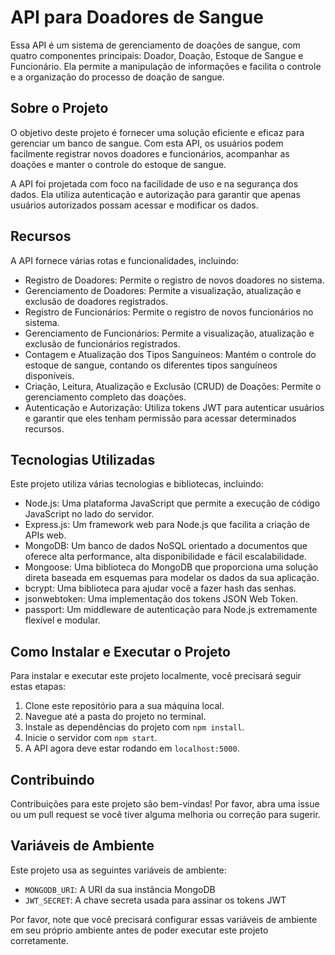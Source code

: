 
# API para Doadores de Sangue

Essa API é um sistema de gerenciamento de doações de sangue, com quatro componentes principais: Doador, Doação, Estoque de Sangue e Funcionário. Ela permite a manipulação de informações e facilita o controle e a organização do processo de doação de sangue.

## Sobre o Projeto

O objetivo deste projeto é fornecer uma solução eficiente e eficaz para gerenciar um banco de sangue. Com esta API, os usuários podem facilmente registrar novos doadores e funcionários, acompanhar as doações e manter o controle do estoque de sangue.

A API foi projetada com foco na facilidade de uso e na segurança dos dados. Ela utiliza autenticação e autorização para garantir que apenas usuários autorizados possam acessar e modificar os dados.

## Recursos

A API fornece várias rotas e funcionalidades, incluindo:

- Registro de Doadores: Permite o registro de novos doadores no sistema.
- Gerenciamento de Doadores: Permite a visualização, atualização e exclusão de doadores registrados.
- Registro de Funcionários: Permite o registro de novos funcionários no sistema.
- Gerenciamento de Funcionários: Permite a visualização, atualização e exclusão de funcionários registrados.
- Contagem e Atualização dos Tipos Sanguíneos: Mantém o controle do estoque de sangue, contando os diferentes tipos sanguíneos disponíveis.
- Criação, Leitura, Atualização e Exclusão (CRUD) de Doações: Permite o gerenciamento completo das doações.
- Autenticação e Autorização: Utiliza tokens JWT para autenticar usuários e garantir que eles tenham permissão para acessar determinados recursos.

## Tecnologias Utilizadas

Este projeto utiliza várias tecnologias e bibliotecas, incluindo:
        
- Node.js: Uma plataforma JavaScript que permite a execução de código JavaScript no lado do servidor.
- Express.js: Um framework web para Node.js que facilita a criação de APIs web.
- MongoDB: Um banco de dados NoSQL orientado a documentos que oferece alta performance, alta disponibilidade e fácil escalabilidade.
- Mongoose: Uma biblioteca do MongoDB que proporciona uma solução direta baseada em esquemas para modelar os dados da sua aplicação.
- bcrypt: Uma biblioteca para ajudar você a fazer hash das senhas.
- jsonwebtoken: Uma implementação dos tokens JSON Web Token.
- passport: Um middleware de autenticação para Node.js extremamente flexível e modular.

## Como Instalar e Executar o Projeto

Para instalar e executar este projeto localmente, você precisará seguir estas etapas:

1. Clone este repositório para a sua máquina local.
2. Navegue até a pasta do projeto no terminal.
3. Instale as dependências do projeto com `npm install`.
4. Inicie o servidor com `npm start`.
5. A API agora deve estar rodando em `localhost:5000`.

## Contribuindo

Contribuições para este projeto são bem-vindas! Por favor, abra uma issue ou um pull request se você tiver alguma melhoria ou correção para sugerir.

## Variáveis ​​de Ambiente

Este projeto usa as seguintes variáveis ​​de ambiente:

- `MONGODB_URI`: A URI da sua instância MongoDB
- `JWT_SECRET`: A chave secreta usada para assinar os tokens JWT

Por favor, note que você precisará configurar essas variáveis ​​de ambiente em seu próprio ambiente antes de poder executar este projeto corretamente.



